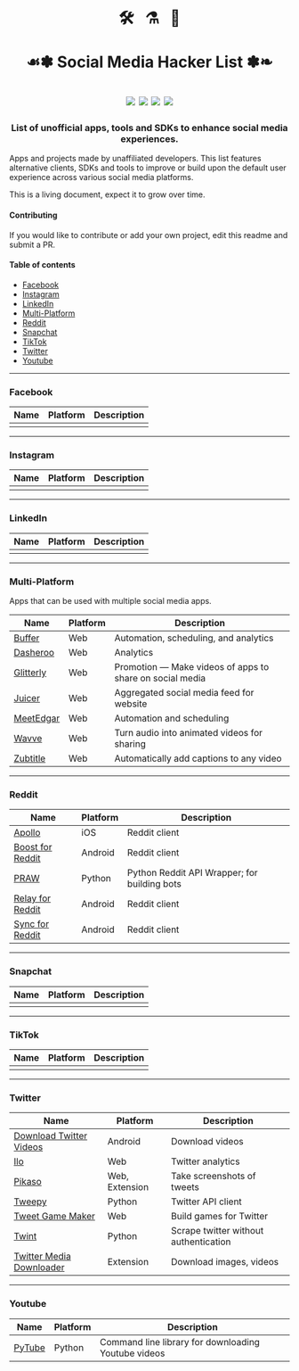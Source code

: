 <h1 align="center">
  🛠️ &nbsp; ⚗️ &nbsp; 🎉  
  <br/><br/>☙✽ Social Media Hacker List ✽❧ 
  <br/><br/>
  <img src='https://img.shields.io/github/last-commit/mobilefirstllc/better-social-media?style=flat-square'/>
  <img src='https://img.shields.io/github/contributors-anon/mobilefirstllc/better-social-media?style=flat-square'/>
  <img src='https://img.shields.io/badge/made%20with-Markdown-33A6B8.svg?style=flat-square'/>
  <img src='https://img.shields.io/badge/PRs-welcome-E87A90.svg?style=flat-square'/>
</h1>

<h3 align="center">List of unofficial apps, tools and SDKs to enhance social media experiences.</h3>

Apps and projects made by unaffiliated developers. This list features alternative clients, SDKs and tools to improve or build upon the default user experience across various social media platforms. 

This is a living document, expect it to grow over time. 

#### Contributing

If you would like to contribute or add your own project, edit this readme and submit a PR.

#### Table of contents

- [Facebook](#facebook) 
- [Instagram](#instagram) 
- [LinkedIn](#linkedin) 
- [Multi-Platform](#multi-platform)
- [Reddit](#reddit) 
- [Snapchat](#snapchat)  
- [TikTok](#tiktok) 
- [Twitter](#twitter) 
- [Youtube](#youtube)

---

### Facebook

| Name | Platform | Description |
| --- | --- | --- |
||||

* * *

### Instagram

| Name | Platform | Description |
| --- | --- | --- |
||||

* * *

### LinkedIn

| Name | Platform | Description |
| --- | --- | --- |
||||

* * *

### Multi-Platform

Apps that can be used with multiple social media apps.

| Name | Platform | Description |
| --- | --- | --- |
| [Buffer](https://buffer.com/) | Web | Automation, scheduling, and analytics |
| [Dasheroo](https://dasheroo.com) | Web | Analytics |
| [Glitterly](https://www.glitterly.app/) | Web | Promotion ― Make videos of apps to share on social media |
| [Juicer](https://www.juicer.io/) | Web | Aggregated social media feed for website |
| [MeetEdgar](https://meetedgar.com/) | Web | Automation and scheduling |
| [Wavve](https://wavve.co/) | Web | Turn audio into animated videos for sharing |
| [Zubtitle](https://zubtitle.com/) | Web | Automatically add captions to any video |

* * *

### Reddit

| Name | Platform | Description |
| --- | --- | --- |
| [Apollo](https://apolloapp.io/) | iOS | Reddit client |
| [Boost for Reddit](https://play.google.com/store/apps/details?id=com.rubenmayayo.reddit) | Android | Reddit client |
| [PRAW](https://github.com/tweepy/tweepy) | Python | Python Reddit API Wrapper; for building bots |
| [Relay for Reddit](https://play.google.com/store/apps/details?id=free.reddit.news) | Android | Reddit client |
| [Sync for Reddit](https://play.google.com/store/apps/details?id=com.laurencedawson.reddit_sync) | Android | Reddit client |

* * *

### Snapchat

| Name | Platform | Description |
| --- | --- | --- |
||||

* * *

### TikTok

| Name | Platform | Description |
| --- | --- | --- |
||||

* * *

### Twitter

| Name | Platform | Description |
| --- | --- | --- |
| [Download Twitter Videos](https://play.google.com/store/apps/details?id=tweeter.gif.twittervideodownloader) | Android | Download videos |
| [Ilo](http://ilo.so/) | Web | Twitter analytics |
| [Pikaso](https://pikaso.me/) | Web, Extension | Take screenshots of tweets |
| [Tweepy](https://github.com/tweepy/tweepy) | Python | Twitter API client |
| [Tweet Game Maker](https://tweetgamemaker.mobilefirst.me/) | Web | Build games for Twitter |
| [Twint](https://github.com/twintproject/twint) | Python | Scrape twitter without authentication | 
| [Twitter Media Downloader](https://chrome.google.com/webstore/detail/cblpjenafgeohmnjknfhpdbdljfkndig) | Extension | Download images, videos |

* * *

### Youtube

| Name | Platform | Description |
| --- | --- | --- |
| [PyTube](https://github.com/nficano/pytube) | Python | Command line library for downloading Youtube videos |
